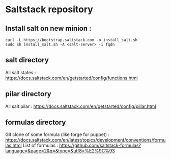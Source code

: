 # Saltstack repository

## Install salt on new minion :

	curl -L https://bootstrap.saltstack.com -o install_salt.sh
	sudo sh install_salt.sh -A <salt-server> -i fqdn

## salt directory

All salt.states : https://docs.saltstack.com/en/getstarted/config/functions.html

## pilar directory

All salt.pilar : https://docs.saltstack.com/en/getstarted/config/pillar.html

## formulas directory

Git clone of some formula (like forge for puppet) : https://docs.saltstack.com/en/latest/topics/development/conventions/formulas.html
List of formulas : https://github.com/saltstack-formulas?language=&page=2&q=&type=&utf8=%E2%9C%93
